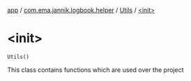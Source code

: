 [app](../../index.md) / [com.ema.jannik.logbook.helper](../index.md) / [Utils](index.md) / [&lt;init&gt;](./-init-.md)

# &lt;init&gt;

`Utils()`

This class contains functions which are used over the project

